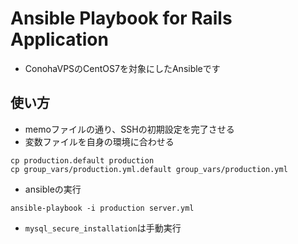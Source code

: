 # Ansible Playbook for Rails Application

* ConohaVPSのCentOS7を対象にしたAnsibleです

## 使い方

* memoファイルの通り、SSHの初期設定を完了させる
* 変数ファイルを自身の環境に合わせる

```
cp production.default production
cp group_vars/production.yml.default group_vars/production.yml
```

* ansibleの実行

```
ansible-playbook -i production server.yml
```

* `mysql_secure_installation`は手動実行
